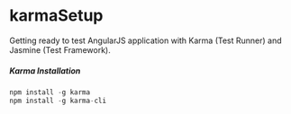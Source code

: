 karmaSetup
==========

Getting ready to test AngularJS application with Karma (Test Runner) and Jasmine (Test Framework).


##### Karma Installation

```javascript
npm install -g karma
npm install -g karma-cli
```
